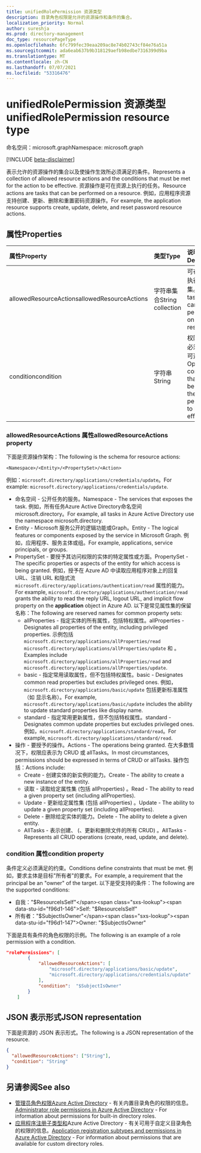 ```yaml
---
title: unifiedRolePermission 资源类型
description: 目录角色权限是允许的资源操作和条件的集合。
localization_priority: Normal
author: sureshja
ms.prod: directory-management
doc_type: resourcePageType
ms.openlocfilehash: 6fc799fec39eaa209ac8e74b02743cf84e76a51a
ms.sourcegitcommit: ada6eab637b9b318129aefb98edbe7316399d9ba
ms.translationtype: MT
ms.contentlocale: zh-CN
ms.lasthandoff: 07/07/2021
ms.locfileid: "53316476"
---
```

# <a name="unifiedrolepermission-resource-type"></a><span data-ttu-id="f96d1-103">unifiedRolePermission 资源类型</span><span class="sxs-lookup"><span data-stu-id="f96d1-103">unifiedRolePermission resource type</span></span>

<span data-ttu-id="f96d1-104">命名空间：microsoft.graph</span><span class="sxs-lookup"><span data-stu-id="f96d1-104">Namespace: microsoft.graph</span></span>

[!INCLUDE [beta-disclaimer](../../includes/beta-disclaimer.md)]

<span data-ttu-id="f96d1-105">表示允许的资源操作的集合以及使操作生效所必须满足的条件。</span><span class="sxs-lookup"><span data-stu-id="f96d1-105">Represents a collection of allowed resource actions and the conditions that must be met for the action to be effective.</span></span> <span data-ttu-id="f96d1-106">资源操作是可在资源上执行的任务。</span><span class="sxs-lookup"><span data-stu-id="f96d1-106">Resource actions are tasks that can be performed on a resource.</span></span> <span data-ttu-id="f96d1-107">例如，应用程序资源支持创建、更新、删除和重置密码资源操作。</span><span class="sxs-lookup"><span data-stu-id="f96d1-107">For example, the application resource supports create, update, delete, and reset password resource actions.</span></span>

## <a name="properties"></a><span data-ttu-id="f96d1-108">属性</span><span class="sxs-lookup"><span data-stu-id="f96d1-108">Properties</span></span>

| <span data-ttu-id="f96d1-109">属性</span><span class="sxs-lookup"><span data-stu-id="f96d1-109">Property</span></span>     | <span data-ttu-id="f96d1-110">类型</span><span class="sxs-lookup"><span data-stu-id="f96d1-110">Type</span></span>        | <span data-ttu-id="f96d1-111">说明</span><span class="sxs-lookup"><span data-stu-id="f96d1-111">Description</span></span> |
|:-------------|:------------|:------------|
|<span data-ttu-id="f96d1-112">allowedResourceActions</span><span class="sxs-lookup"><span data-stu-id="f96d1-112">allowedResourceActions</span></span>|<span data-ttu-id="f96d1-113">字符串集合</span><span class="sxs-lookup"><span data-stu-id="f96d1-113">String collection</span></span>| <span data-ttu-id="f96d1-114">可在资源上执行的任务集。</span><span class="sxs-lookup"><span data-stu-id="f96d1-114">Set of tasks that can be performed on a resource.</span></span> |
|<span data-ttu-id="f96d1-115">condition</span><span class="sxs-lookup"><span data-stu-id="f96d1-115">condition</span></span>|<span data-ttu-id="f96d1-116">字符串</span><span class="sxs-lookup"><span data-stu-id="f96d1-116">String</span></span>| <span data-ttu-id="f96d1-117">权限生效所必须满足的可选约束。</span><span class="sxs-lookup"><span data-stu-id="f96d1-117">Optional constraints that must be met for the permission to be effective.</span></span> |

### <a name="allowedresourceactions-property"></a><span data-ttu-id="f96d1-118">allowedResourceActions 属性</span><span class="sxs-lookup"><span data-stu-id="f96d1-118">allowedResourceActions property</span></span>

<span data-ttu-id="f96d1-119">下面是资源操作架构：</span><span class="sxs-lookup"><span data-stu-id="f96d1-119">The following is the schema for resource actions:</span></span> 

```
<Namespace>/<Entity>/<PropertySet>/<Action>  
```
<span data-ttu-id="f96d1-120">例如：`microsoft.directory/applications/credentials/update`。</span><span class="sxs-lookup"><span data-stu-id="f96d1-120">For example: `microsoft.directory/applications/credentials/update`.</span></span>  

- <span data-ttu-id="f96d1-121">命名空间 - 公开任务的服务。</span><span class="sxs-lookup"><span data-stu-id="f96d1-121">Namespace - The services that exposes the task.</span></span> <span data-ttu-id="f96d1-122">例如，所有任务Azure Active Directory命名空间 microsoft.directory。</span><span class="sxs-lookup"><span data-stu-id="f96d1-122">For example, all tasks in Azure Active Directory use the namespace microsoft.directory.</span></span>  
- <span data-ttu-id="f96d1-123">Entity - Microsoft 服务公开的逻辑功能或Graph。</span><span class="sxs-lookup"><span data-stu-id="f96d1-123">Entity - The logical features or components exposed by the service in Microsoft Graph.</span></span> <span data-ttu-id="f96d1-124">例如，应用程序、服务主体或组。</span><span class="sxs-lookup"><span data-stu-id="f96d1-124">For example, applications, service principals, or groups.</span></span>
- <span data-ttu-id="f96d1-125">PropertySet - 要授予其访问权限的实体的特定属性或方面。</span><span class="sxs-lookup"><span data-stu-id="f96d1-125">PropertySet - The specific properties or aspects of the entity for which access is being granted.</span></span> <span data-ttu-id="f96d1-126">例如，授予在 Azure AD 中读取应用程序对象上的回复 URL、注销 URL 和隐式流 `microsoft.directory/applications/authentication/read` 属性的能力。 </span><span class="sxs-lookup"><span data-stu-id="f96d1-126">For example, `microsoft.directory/applications/authentication/read` grants the ability to read the reply URL, logout URL, and implicit flow property on the **application** object in Azure AD.</span></span> <span data-ttu-id="f96d1-127">以下是常见属性集的保留名称：</span><span class="sxs-lookup"><span data-stu-id="f96d1-127">The following are reserved names for common property sets:</span></span>  
  - <span data-ttu-id="f96d1-128">allProperties - 指定实体的所有属性，包括特权属性。</span><span class="sxs-lookup"><span data-stu-id="f96d1-128">allProperties - Designates all properties of the entity, including privileged properties.</span></span> <span data-ttu-id="f96d1-129">示例包括 `microsoft.directory/applications/allProperties/read` `microsoft.directory/applications/allProperties/update` 和 。</span><span class="sxs-lookup"><span data-stu-id="f96d1-129">Examples include `microsoft.directory/applications/allProperties/read` and `microsoft.directory/applications/allProperties/update`.</span></span>
  - <span data-ttu-id="f96d1-130">basic - 指定常用读取属性，但不包括特权属性。</span><span class="sxs-lookup"><span data-stu-id="f96d1-130">basic - Designates common read properties but excludes privileged ones.</span></span> <span data-ttu-id="f96d1-131">例如， `microsoft.directory/applications/basic/update` 包括更新标准属性（如 显示名称）。</span><span class="sxs-lookup"><span data-stu-id="f96d1-131">For example, `microsoft.directory/applications/basic/update` includes the ability to update standard properties like display name.</span></span>
  - <span data-ttu-id="f96d1-132">standard - 指定常用更新属性，但不包括特权属性。</span><span class="sxs-lookup"><span data-stu-id="f96d1-132">standard - Designates common update properties but excludes privileged ones.</span></span> <span data-ttu-id="f96d1-133">例如，`microsoft.directory/applications/standard/read`。</span><span class="sxs-lookup"><span data-stu-id="f96d1-133">For example, `microsoft.directory/applications/standard/read`.</span></span>
- <span data-ttu-id="f96d1-134">操作 - 要授予的操作。</span><span class="sxs-lookup"><span data-stu-id="f96d1-134">Actions - The operations being granted.</span></span> <span data-ttu-id="f96d1-135">在大多数情况下，权限应表示为 CRUD 或 allTasks。</span><span class="sxs-lookup"><span data-stu-id="f96d1-135">In most circumstances, permissions should be expressed in terms of CRUD or allTasks.</span></span> <span data-ttu-id="f96d1-136">操作包括：</span><span class="sxs-lookup"><span data-stu-id="f96d1-136">Actions include:</span></span>
  - <span data-ttu-id="f96d1-137">Create - 创建实体的新实例的能力。</span><span class="sxs-lookup"><span data-stu-id="f96d1-137">Create - The ability to create a new instance of the entity.</span></span>
  - <span data-ttu-id="f96d1-138">读取 - 读取给定属性集 (包括 allProperties) 。</span><span class="sxs-lookup"><span data-stu-id="f96d1-138">Read - The ability to read a given property set (including allProperties).</span></span>
  - <span data-ttu-id="f96d1-139">Update - 更新给定属性集 (包括 allProperties) 。</span><span class="sxs-lookup"><span data-stu-id="f96d1-139">Update - The ability to update a given property set (including allProperties).</span></span>
  - <span data-ttu-id="f96d1-140">Delete - 删除给定实体的能力。</span><span class="sxs-lookup"><span data-stu-id="f96d1-140">Delete - The ability to delete a given entity.</span></span>
  - <span data-ttu-id="f96d1-141">AllTasks - 表示创建、 (、更新和删除文件的所有 CRUD) 。</span><span class="sxs-lookup"><span data-stu-id="f96d1-141">AllTasks - Represents all CRUD operations (create, read, update, and delete).</span></span> 

### <a name="condition-property"></a><span data-ttu-id="f96d1-142">condition 属性</span><span class="sxs-lookup"><span data-stu-id="f96d1-142">condition property</span></span>
<span data-ttu-id="f96d1-143">条件定义必须满足的约束。</span><span class="sxs-lookup"><span data-stu-id="f96d1-143">Conditions define constraints that must be met.</span></span> <span data-ttu-id="f96d1-144">例如，要求主体是目标"所有者"的要求。</span><span class="sxs-lookup"><span data-stu-id="f96d1-144">For example, a requirement that the principal be an "owner" of the target.</span></span> <span data-ttu-id="f96d1-145">以下是受支持的条件：</span><span class="sxs-lookup"><span data-stu-id="f96d1-145">The following are the supported conditions:</span></span>

- <span data-ttu-id="f96d1-146">自我："$ResourceIsSelf"</span><span class="sxs-lookup"><span data-stu-id="f96d1-146">Self: "$ResourceIsSelf"</span></span>
- <span data-ttu-id="f96d1-147">所有者："$SubjectIsOwner"</span><span class="sxs-lookup"><span data-stu-id="f96d1-147">Owner: "$SubjectIsOwner"</span></span>

<span data-ttu-id="f96d1-148">下面是具有条件的角色权限的示例。</span><span class="sxs-lookup"><span data-stu-id="f96d1-148">The following is an example of a role permission with a condition.</span></span>

```json
"rolePermissions": [
        {
            "allowedResourceActions": [
                "microsoft.directory/applications/basic/update",
                "microsoft.directory/applications/credentials/update"
            ],
            "condition":  "$SubjectIsOwner"
        }
    ]

```

## <a name="json-representation"></a><span data-ttu-id="f96d1-149">JSON 表示形式</span><span class="sxs-lookup"><span data-stu-id="f96d1-149">JSON representation</span></span>

<span data-ttu-id="f96d1-150">下面是资源的 JSON 表示形式。</span><span class="sxs-lookup"><span data-stu-id="f96d1-150">The following is a JSON representation of the resource.</span></span>

<!-- {
  "blockType": "resource",
  "optionalProperties": [

  ],
  "@odata.type": "microsoft.graph.unifiedRolePermission",
  "baseType": null
}-->

```json
{
  "allowedResourceActions": ["String"],
  "condition": "String"
}
```
## <a name="see-also"></a><span data-ttu-id="f96d1-151">另请参阅</span><span class="sxs-lookup"><span data-stu-id="f96d1-151">See also</span></span>

- <span data-ttu-id="f96d1-152">[管理员角色权限Azure Active Directory](/azure/active-directory/users-groups-roles/directory-assign-admin-roles) - 有关内置目录角色的权限的信息。</span><span class="sxs-lookup"><span data-stu-id="f96d1-152">[Administrator role permissions in Azure Active Directory](/azure/active-directory/users-groups-roles/directory-assign-admin-roles) - For information about permissions for built-in directory roles.</span></span>
- <span data-ttu-id="f96d1-153">[应用程序注册子类型和](/azure/active-directory/users-groups-roles/roles-custom-available-permissions)Azure Active Directory - 有关可用于自定义目录角色的权限的信息。</span><span class="sxs-lookup"><span data-stu-id="f96d1-153">[Application registration subtypes and permissions in Azure Active Directory](/azure/active-directory/users-groups-roles/roles-custom-available-permissions) -  For information about permissions that are available for custom directory roles.</span></span> 

<!-- uuid: 16cd6b66-4b1a-43a1-adaf-3a886856ed98
2019-02-04 14:57:30 UTC -->
<!-- {
  "type": "#page.annotation",
  "description": "unifiedRolePermission resource",
  "keywords": "",
  "section": "documentation",
  "tocPath": ""
}-->
